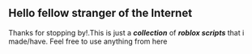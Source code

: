 ## **Hello fellow stranger of the Internet**

Thanks for stopping by!.This is just a ***collection*** of ***roblox scripts*** that i made/have.
Feel free to use anything from here
